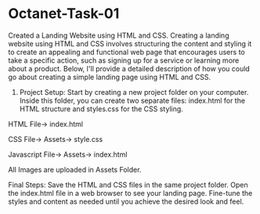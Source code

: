 # Octanet-Task-01
Created a Landing Website using HTML and CSS.
Creating a landing website using HTML and CSS involves structuring the content and styling it to create an appealing and functional web page that encourages users to take a specific action, such as signing up for a service or learning more about a product. Below, I'll provide a detailed description of how you could go about creating a simple landing page using HTML and CSS.

1. Project Setup: Start by creating a new project folder on your computer. Inside this folder, you can create two separate files: index.html for the HTML structure and styles.css for the CSS styling.


HTML File-> index.html


CSS File-> Assets-> style.css


Javascript File-> Assets-> index.html


All Images are uploaded in Assets Folder.


Final Steps: Save the HTML and CSS files in the same project folder.
Open the index.html file in a web browser to see your landing page.
Fine-tune the styles and content as needed until you achieve the desired look and feel.
